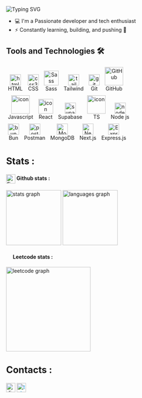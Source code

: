 <div align="left">
  <img
    src="https://readme-typing-svg.herokuapp.com?font=Pacifico&color=%ffffff&size=48&center=true&vCenter=true&width=1200&height=100&lines=Welcome!+I'm+excited+to+have+you+here."
    alt="Typing SVG"
    style="display: inline-block"
  />
</div>

- 💻 I'm a Passionate developer and tech enthusiast
- ⚡ Constantly learning, building, and pushing 🙂

## Tools and Technologies 🛠

<span style="display: inline-block; text-align: center; margin: 5px;">
  <img
    src="https://cdn.jsdelivr.net/gh/devicons/devicon/icons/html5/html5-original.svg"
    height="30"
    width="30"
    alt="html5 logo"
  /><br />HTML
</span>
<span style="display: inline-block; text-align: center; margin: 5px;">
  <img
    src="https://cdn.jsdelivr.net/gh/devicons/devicon/icons/css3/css3-original.svg"
    height="30"
    width="30"
    alt="css3 logo"
  /><br />CSS
</span>
<span style="display: inline-block; text-align: center; margin: 5px;">
  <img
    src="https://techstack-generator.vercel.app/sass-icon.svg"
    width="40"
    height="40"
    alt="Sass"
  /><br />Sass
</span>
<span style="display: inline-block; text-align: center; margin: 5px;">
  <img
    src="https://skillicons.dev/icons?i=tailwind"
    width="30"
    height="30"
    alt="tailwind"
  /><br />Tailwind
</span>
<span style="display: inline-block; text-align: center; margin: 5px;">
  <img
    src="https://skillicons.dev/icons?i=git"
    height="30"
    width="30"
    alt="git logo"
  /><br />Git
</span>
<span style="display: inline-block; text-align: center; margin: 5px;">
  <img
    src="https://techstack-generator.vercel.app/github-icon.svg"
    width="50"
    height="50"
    alt="GitHub"
  /><br />GitHub
</span>
<br>
<span style="display: inline-block; text-align: center; margin: 5px;">
  <img src="https://techstack-generator.vercel.app/js-icon.svg" alt="icon" width="50" height="50" /><br />Javascript
</span>
<span style="display: inline-block; text-align: center; margin: 5px;">
  <img
    src="https://techstack-generator.vercel.app/react-icon.svg"
    alt="icon"
    width="40"
    height="40"
  /><br />React
</span>
<span style="display: inline-block; text-align: center; margin: 5px;">
  <img
    src="https://skillicons.dev/icons?i=supabase"
    height="30"
    width="30"
    alt="supabase logo"
  /><br />Supabase
</span>
<span style="display: inline-block; text-align: center; margin: 5px;">
  <img
    src="https://techstack-generator.vercel.app/ts-icon.svg"
    alt="icon"
    width="50"
    height="50"
  /><br />TS
</span>
<span style="display: inline-block; text-align: center; margin: 5px;">
  <img
    src="https://skillicons.dev/icons?i=nodejs"
    height="30"
    width="30"
    alt="nodejs logo"
  /><br />Node js
</span>
<br>
<span style="display: inline-block; text-align: center; margin: 5px;">
  <img
    src="https://skillicons.dev/icons?i=bun"
    height="30"
    width="30"
    alt="bun logo"
  /><br />Bun
</span>
<span style="display: inline-block; text-align: center; margin: 5px;">
  <img
    src="https://skillicons.dev/icons?i=postman"
    height="30"
    width="30"
    alt="postman logo"
  /><br />Postman
</span>
<span style="display: inline-block; text-align: center; margin: 5px;">
  <img
    src="https://skillicons.dev/icons?i=mongodb"
    width="30"
    height="30"
    alt="MongoDB"
  /><br />MongoDB
</span>
<span style="display: inline-block; text-align: center; margin: 5px;">
  <img
    src="https://skillicons.dev/icons?i=nextjs"
    width="30"
    height="30"
    alt="NextJS"
  /><br />Next.js
</span>
<span style="display: inline-block; text-align: center; margin: 5px;">
  <img
    src="https://skillicons.dev/icons?i=expressjs"
    width="30"
    height="30"
    alt="Express js"
  /><br />Express.js
</span>

<div><img width="1" alt="" /></div>
<div><img width="1" alt="" /></div>

<h2 style="font-size: 25px"><strong>Stats :</strong></h2>

<div align="left">
  <div>
    <h4>
      <img
        src="https://skillicons.dev/icons?i=github"
        height="25"
        alt="figma logo"
        align="center"
      />
      <strong> Github stats : </strong>
    </h4>
    <img
      src="https://github-readme-stats-theta-dun-69.vercel.app/api?username=mhl5&show_icons=true&include_all_commits=true&count_private=true&theme=nord&locale=en&border_color=434C5E"
      height="150"
      alt="stats graph"
    />
    <img
      src="https://github-readme-stats.vercel.app/api/top-langs?username=mhl5&locale=en&hide_title=false&layout=compact&card_width=320&langs_count=5&theme=nord&hide_border=false&include_all_commits=true&count_private=true&border_color=434C5E"
      height="150"
      alt="languages graph"
    />
  </div>
  <div>
    <h4>
      <img
        src="https://upload.wikimedia.org/wikipedia/commons/thumb/a/ab/LeetCode_logo_white_no_text.svg/94px-LeetCode_logo_white_no_text.svg.png?20200120234911"
        width="15"
        align="center"
      />
      <strong> Leetcode stats : </strong>
    </h4>
    <img
      src="https://leetcard.jacoblin.cool/sapumr?ext=heatmap&theme=nord&border=1"
      alt="leetcode graph"
      height="230"
    />
  </div>
</div>

<div><img width="1" alt="" /></div>

<div><img width="1" alt="" /></div>
<div><img width="1" alt="" /></div>

<h2 style="font-size: 25px"><strong>Contacts :</strong></h2>

[<img
  src="https://www.svgrepo.com/show/331368/discord-v2.svg"
  height="25"
  alt="discord link"
/>](https://discord.com/users/649998586154844160) [<img
  style="color: #26a5e4"
  src="https://www.svgrepo.com/show/452115/telegram.svg"
  alt="telegram link"
  height="25"
/>](https://t.me/mhl_5)
